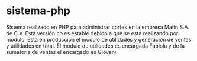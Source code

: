 # sistema-php
Sistema realizado en PHP para administrar cortes en la empresa Matin S.A. de C.V.
Esta versión no es estable debido a que se esta realizando por módulo. 
Esta en producción el módulo de utilidades y generación de ventas y utilidades en total.
El módulo de utilidades es encargada Fabiola y de la sumatoria de ventas el encargado es Giovani.
